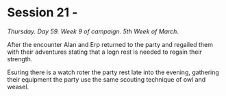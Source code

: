 # Session 21 -

*Thursday. Day 59. Week 9 of campaign. 5th Week of March*.

After the encounter Alan and Erp returned to the party and regailed them with their adventures stating that a logn rest is needed to regain their strength.

Esuring there is a watch roter the party rest late into the evening, gathering their equipment the party use the same scouting technique of owl and weasel. 